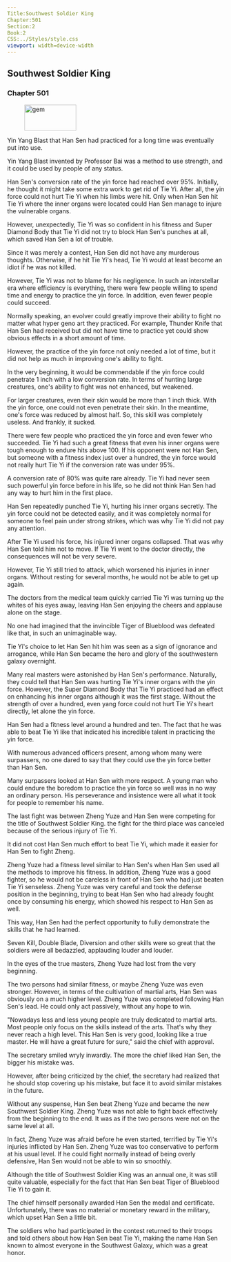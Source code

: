 ```yaml
---
Title:Southwest Soldier King 
Chapter:501 
Section:2 
Book:2 
CSS:../Styles/style.css 
viewport: width=device-width
---
```

  
## Southwest Soldier King
### Chapter 501
  
<figure>
	<img src="../Images/gem.gif" alt="gem" id="gem" width="120" height="60" />
</figure>
  

  
Yin Yang Blast that Han Sen had practiced for a long time was eventually put into use.

Yin Yang Blast invented by Professor Bai was a method to use strength, and it could be used by people of any status.

Han Sen's conversion rate of the yin force had reached over 95%. Initially, he thought it might take some extra work to get rid of Tie Yi. After all, the yin force could not hurt Tie Yi when his limbs were hit. Only when Han Sen hit Tie Yi where the inner organs were located could Han Sen manage to injure the vulnerable organs.

However, unexpectedly, Tie Yi was so confident in his fitness and Super Diamond Body that Tie Yi did not try to block Han Sen's punches at all, which saved Han Sen a lot of trouble.

Since it was merely a contest, Han Sen did not have any murderous thoughts. Otherwise, if he hit Tie Yi's head, Tie Yi would at least become an idiot if he was not killed.

However, Tie Yi was not to blame for his negligence. In such an interstellar era where efficiency is everything, there were few people willing to spend time and energy to practice the yin force. In addition, even fewer people could succeed.

Normally speaking, an evolver could greatly improve their ability to fight no matter what hyper geno art they practiced. For example, Thunder Knife that Han Sen had received but did not have time to practice yet could show obvious effects in a short amount of time.

However, the practice of the yin force not only needed a lot of time, but it did not help as much in improving one's ability to fight.

In the very beginning, it would be commendable if the yin force could penetrate 1 inch with a low conversion rate. In terms of hunting large creatures, one's ability to fight was not enhanced, but weakened.

For larger creatures, even their skin would be more than 1 inch thick. With the yin force, one could not even penetrate their skin. In the meantime, one's force was reduced by almost half. So, this skill was completely useless. And frankly, it sucked.

There were few people who practiced the yin force and even fewer who succeeded. Tie Yi had such a great fitness that even his inner organs were tough enough to endure hits above 100. If his opponent were not Han Sen, but someone with a fitness index just over a hundred, the yin force would not really hurt Tie Yi if the conversion rate was under 95%.

A conversion rate of 80% was quite rare already. Tie Yi had never seen such powerful yin force before in his life, so he did not think Han Sen had any way to hurt him in the first place.

Han Sen repeatedly punched Tie Yi, hurting his inner organs secretly. The yin force could not be detected easily, and it was completely normal for someone to feel pain under strong strikes, which was why Tie Yi did not pay any attention.

After Tie Yi used his force, his injured inner organs collapsed. That was why Han Sen told him not to move. If Tie Yi went to the doctor directly, the consequences will not be very severe.

However, Tie Yi still tried to attack, which worsened his injuries in inner organs. Without resting for several months, he would not be able to get up again.

The doctors from the medical team quickly carried Tie Yi was turning up the whites of his eyes away, leaving Han Sen enjoying the cheers and applause alone on the stage.

No one had imagined that the invincible Tiger of Blueblood was defeated like that, in such an unimaginable way.

Tie Yi's choice to let Han Sen hit him was seen as a sign of ignorance and arrogance, while Han Sen became the hero and glory of the southwestern galaxy overnight.

Many real masters were astonished by Han Sen's performance. Naturally, they could tell that Han Sen was hurting Tie Yi's inner organs with the yin force. However, the Super Diamond Body that Tie Yi practiced had an effect on enhancing his inner organs although it was the first stage. Without the strength of over a hundred, even yang force could not hurt Tie Yi's heart directly, let alone the yin force.

Han Sen had a fitness level around a hundred and ten. The fact that he was able to beat Tie Yi like that indicated his incredible talent in practicing the yin force.

With numerous advanced officers present, among whom many were surpassers, no one dared to say that they could use the yin force better than Han Sen.

Many surpassers looked at Han Sen with more respect. A young man who could endure the boredom to practice the yin force so well was in no way an ordinary person. His perseverance and insistence were all what it took for people to remember his name.

The last fight was between Zheng Yuze and Han Sen were competing for the title of Southwest Soldier King. the fight for the third place was canceled because of the serious injury of Tie Yi.

It did not cost Han Sen much effort to beat Tie Yi, which made it easier for Han Sen to fight Zheng.

Zheng Yuze had a fitness level similar to Han Sen's when Han Sen used all the methods to improve his fitness. In addition, Zheng Yuze was a good fighter, so he would not be careless in front of Han Sen who had just beaten Tie Yi senseless. Zheng Yuze was very careful and took the defense position in the beginning, trying to beat Han Sen who had already fought once by consuming his energy, which showed his respect to Han Sen as well.

This way, Han Sen had the perfect opportunity to fully demonstrate the skills that he had learned.

Seven Kill, Double Blade, Diversion and other skills were so great that the soldiers were all bedazzled, applauding louder and louder.

In the eyes of the true masters, Zheng Yuze had lost from the very beginning.

The two persons had similar fitness, or maybe Zheng Yuze was even stronger. However, in terms of the cultivation of martial arts, Han Sen was obviously on a much higher level. Zheng Yuze was completed following Han Sen's lead. He could only act passively, without any hope to win.

"Nowadays less and less young people are truly dedicated to martial arts. Most people only focus on the skills instead of the arts. That's why they never reach a high level. This Han Sen is very good, looking like a true master. He will have a great future for sure," said the chief with approval.

The secretary smiled wryly inwardly. The more the chief liked Han Sen, the bigger his mistake was.

However, after being criticized by the chief, the secretary had realized that he should stop covering up his mistake, but face it to avoid similar mistakes in the future.

Without any suspense, Han Sen beat Zheng Yuze and became the new Southwest Soldier King. Zheng Yuze was not able to fight back effectively from the beginning to the end. It was as if the two persons were not on the same level at all.

In fact, Zheng Yuze was afraid before he even started, terrified by Tie Yi's injuries inflicted by Han Sen. Zheng Yuze was too conservative to perform at his usual level. If he could fight normally instead of being overly defensive, Han Sen would not be able to win so smoothly.

Although the title of Southwest Soldier King was an annual one, it was still quite valuable, especially for the fact that Han Sen beat Tiger of Blueblood Tie Yi to gain it.

The chief himself personally awarded Han Sen the medal and certificate. Unfortunately, there was no material or monetary reward in the military, which upset Han Sen a little bit.

The soldiers who had participated in the contest returned to their troops and told others about how Han Sen beat Tie Yi, making the name Han Sen known to almost everyone in the Southwest Galaxy, which was a great honor.